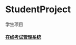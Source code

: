 # StudentProject
学生项目

#### [在线考试管理系统](https://github.com/zzia615/StudentProject/blob/main/README-zxksglxtWeb.md)
